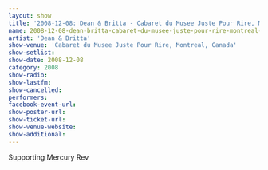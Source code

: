 ```yaml
---
layout: show
title: '2008-12-08: Dean & Britta - Cabaret du Musee Juste Pour Rire, Montreal, Canada'
name: 2008-12-08-dean-britta-cabaret-du-musee-juste-pour-rire-montreal-canada
artist: 'Dean & Britta'
show-venue: 'Cabaret du Musee Juste Pour Rire, Montreal, Canada'
show-setlist: 
show-date: 2008-12-08
category: 2008
show-radio: 
show-lastfm: 
show-cancelled: 
performers: 
facebook-event-url: 
show-poster-url: 
show-ticket-url: 
show-venue-website: 
show-additional: 
---
```


Supporting Mercury Rev